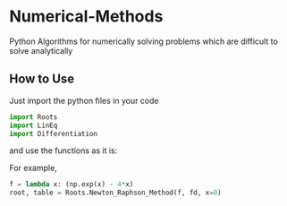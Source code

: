 # Numerical-Methods
Python Algorithms for numerically solving problems which are difficult to solve analytically

## How to Use
Just import the python files in your code

```python
import Roots
import LinEq 
import Differentiation
```
 and use the functions as it is:
 
 For example,
 ```python
f = lambda x: (np.exp(x) - 4*x)
root, table = Roots.Newton_Raphson_Method(f, fd, x=0)
```

